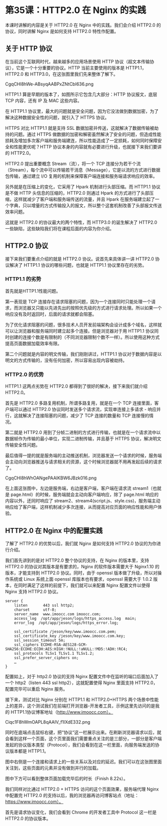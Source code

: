# 第35课：HTTP2.0 在 Nginx 的实践

本课时讲解的内容是关于 HTTP2.0 在 Nginx 中的实践。我们会介绍 HTTP2.0 的协议，同时讲解 Nginx 是如何支持 HTTP2.0 特性作配置。

## 关于 HTTP 协议
在当前这个互联网时代，越来越多的应用场景使用 HTTP 协议（超文本传输协议），它是一个十分重要的协议。HTTP 当前主要使用的版本是 HTTP1.1，HTTP2.0 和 HTTP3.0，在这张图里我们先来整体了解下。

CgqCHl8hWe-ABsyqAABPxZNtCbI636.png

HTTP1.1 算是早期的版本了，如图所示它包含几大部分：HTTP 协议报文，底层 TCP 内容，还有 IP 及 MAC 这些内容。

在 HTTP1.1 协议里，最大的问题就是安全问题，因为它没法做到数据加密，为了解决这种数据安全性的问题，就引入了 HTTPS 协议。

HTTPS 对比 HTTP1.1 就是支持 SSL 数据加密并传送，这就解决了数据传输被劫持的问题。通过 HTTPS 做数据的加密和解密虽然解决了安全的问题，但造成性能损耗及增加多次客户端和服务端建连，所以性能造成了一定损耗，如何同时保障安全和性能更优呢？HTTP 协议本身的内容就有必要进行升级，也就接下来我们要讲的 HTTP2.0。

HTTP2.0 提出重要概念 Stream（流），将一个 TCP 连接分为若干个流（Stream），每个流中可以传输若干消息（Message），它是以流的方式进行数据包传输，通过建立 I/O 复用的机制来保障客户端连接和服务端请求响应的效率。

另外就是在压缩上的变化，它采用了 Hpark 机制进行头部压缩。而 HTTP1.1 协议是不做 HTTP 头信息的压缩的，HTTP2.0 则通过 Hpark 的方式进行了头部压缩，这样就减少了客户端和服务端传送的流量，并且 Hpark 在服务端建立起了一个字典，只以增量的方式传输投入的报文，所以整个这套机制改善了头部报文传送效率问题。

这就是 HTTP2.0 的协议最大的两个特性，而 HTTP3.0 的诞生解决了 HTTP2.0 一些缺陷，这些缺陷我们将在课程后面的内容为你介绍。

## HTTP2.0 协议
接下来我们要重点介绍的就是 HTTP2.0 协议。说首先来具体讲一讲 HTTP2.0 协议解决了 HTTP1.1 协议的哪些问题，也就是 HTTP1.1 协议里存在的劣势。

### HTTP1.1 的劣势
首先就是HTTP1.1性能问题。

第一表现是 TCP 连接存在请求阻塞的问题，因为一个连接同时只能处理一个请求，而浏览器又只能以先进先出的按照优先级的方式进行请求处理。所以如果一个响应没有及时返回时，后面的请求就都会阻塞。

为了优化请求阻塞的问题，很多技术人员开发前端架构会设计成多个域名，这样就可以让浏览器和服务端同时建立起多个连接。但是浏览器对于用 HTTP1.1 协议同时创建的连接个数是有限制的（不同浏览器限制个数不一样）。所以使用这种方式提高页面数据加载效率有限。

第二个问题就是内容的明文传输，我们刚刚讲过，HTTP1.1 协议对于数据内容是以明文的方式传输的，没有任何加密，所以容易出现内容被劫持。

###  HTTP2.0 的优势
HTTP1.1 这两点劣势在 HTTP2.0 都得到了很好的解决，接下来我们就介绍 HTTP2.0。

首先是 HTTP2.0 多路复用机制，所谓多路复用，就是在一个 TCP 连接里面，客户端可以通过 HTTP2.0 协议同时发送多个请求流，实现单连接上多请求 - 响应并行，这就解决了连接阻塞的问题，减少了 TCP 连接的数量和 TCP 连接慢的情况。

第二就是 HTTP2.0 用到了分帧二进制的方式进行传输，也就是在一个请求流中以数据帧作为传输的最小单位，实现二进制传输，并且基于 HTTPS 协议，解决明文传输安全性问题。

最后值得一提的就是服务端的主动推送机制，浏览器发送一个请求的时候，服务端会主动向浏览器推送与请求相关的资源，这个时候浏览器就不用再发起后续的请求了。


CgqCHl8hWhOANgePAAIKBW6JBzk016.png


在上面这张图中，左边是服务端，右边是客户端，客户端在请求流 stream1（也就是 page.html）的时候，服务端就会主动向客户端响应，除了 page.html 响应的内容以外，还同时响应了 stream2、stream4(script.js、style.css)，服务端主动响应给了客户端，这样机制减少多次连接，从而提高对应页面的响应性能和用户体验。

## HTTP2.0 在 Nginx 中的配置实践
了解了 HTTP2.0 的优势以后，我们就 Nginx 是如何支持 HTTP2.0 协议的为你进行介绍。

我们首先讲到的是对 HTTP2.0 整个协议的支持，在 Nginx 的版本里，支持 HTTP2.0 的协议对其版本是有要求的，Nginx 的软件版本需要大于 Nginx1.10 的版本，才能支持到 HTTP2.0 协议。同时，由于 openssl 版本做了升级，所以对操作系统或 Linux 系统上面 openssl 库版本也有要求，openssl 需要大于 1.0.2 版本，在同时满足了这样的前提下，我们就可以来配置 Nginx 配置文件以使得 Nginx 支持 HTTP2.0 协议。



```
server { 
    listen       443 ssl http2; 
    charset      utf-8; 
    server_name  www.imoocc.com imoocc.com; 
    access_log  /opt/app/jeson/logs/https_access.log  main; 
    error_log  /opt/app/jeson/logs/https_error.log; 
             
    ssl_certificate /jeson/key/www.imoocc.com.pem; 
    ssl_certificate_key /jeson/key/www.imoocc.com.key; 
    ssl_session_timeout 5m; 
    ssl_ciphers ECDHE-RSA-AES128-GCM-SHA256:ECDHE:ECDH:AES:HIGH:!NULL:!aNULL:!MD5:!ADH:!RC4; 
    ssl_protocols TLSv1 TLSv1.1 TLSv1.2; 
    ssl_prefer_server_ciphers on; 
    … 
} 

```
配置如上，对于 http2.0 协议的支持 Nginx 配置文件中在监听的端口后面加入了一个 http2（listen 443 ssl http2），这就配置使得 Nginx 里面支持 HTTP2.0，配置完毕可以重启 Nginx 服务。

接下来，测试对比 Nginx 分别在 HTTP1.1 和 HTTP2.0+HTTPS 两个场景中性能上的差异，这个测试我们在前端打开浏览器-开发者工具，示例这里先访问的是我的 HTTP1.1协议博客地址（http://www.imoocc.com）。

Ciqc1F8hWmOAPL8qAAIV_f1lXdE332.png

同时在底端点击鼠标右键，把“协议“这一栏展示出来。在刷新浏览器请求以后，就会看到这样一个页面，这个页里面我们需要重点关注的是三部分，一部分是客户端发起的协议版本类型（Protocol），我们会看到在这一栏里面，向服务端发送的协议版本都是 HTTP1.1。

图中右侧是一个连接和请求上的一些关系以及对应的延迟。我们可以在这张图里面关注到，这些页面的元素并没有做到并行的加载。

图中下方可以看到整体页面加载完毕后的时长（Finish 8.22s）。

我们同样对比通过 HTTP2.0 + HTTPS 访问的这个页面效果，服务端代理 Nginx 中配置完 HTTP2.0 的支持以后，我的浏览器再访问博客站点（地址： https://www.imoocc.com）。

首先是请求协议变化，我们会看到 Chrome 的开发者工具中 Protocol 这一栏是 HTTP2.0 的协议版本。

